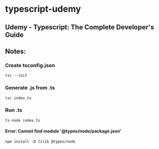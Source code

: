 # typescript-udemy

## Udemy - Typescript: The Complete Developer's Guide

## Notes:

### Create tsconfig.json

```
tsc --init
```

### Generate .js from .ts

```
tsc index.ts
```

### Run .ts

```
ts-node index.ts
```

#### **Error: Cannot find module '@types/node/package.json'**

```
npm install -D tslib @types/node
```
